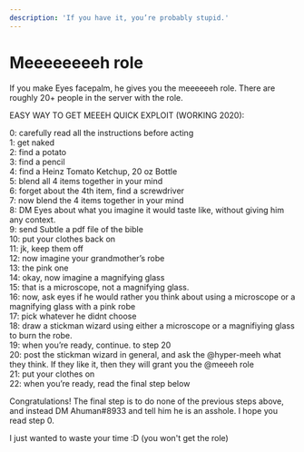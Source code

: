 ```yaml
---
description: 'If you have it, you’re probably stupid.'
---
```


# Meeeeeeeeh role

If you make Eyes facepalm, he gives you the meeeeeeh role. There are roughly 20+ people in the server with the role.   
  
EASY WAY TO GET MEEEH QUICK EXPLOIT \(WORKING 2020\):  
  
0: carefully read all the instructions before acting   
1: get naked  
2: find a potato   
3: find a pencil  
4: find a Heinz Tomato Ketchup, 20 oz Bottle  
5: blend all 4 items together in your mind   
6: forget about the 4th item, find a screwdriver  
7: now blend the 4 items together in your mind  
8: DM Eyes about what you imagine it would taste like, without giving him any context.   
9: send Subtle a pdf file of the bible   
10: put your clothes back on   
11: jk, keep them off  
12: now imagine your grandmother’s robe   
13: the pink one   
14: okay, now imagine a magnifying glass   
15: that is a microscope, not a magnifying glass.   
16: now, ask eyes if he would rather you think about using a microscope or a magnifying glass with a pink robe   
17: pick whatever he didnt choose   
18: draw a stickman wizard using either a microscope or a magnifiying glass to burn the robe.   
19: when you’re ready, continue. to step 20  
20: post the stickman wizard in general, and ask the @hyper-meeh what they think. If they like it, then they will grant you the @meeeh role   
21: put your clothes on  
22: when you’re ready, read the final step below   
  
  
  
  
Congratulations! The final step is to do none of the previous steps above, and instead DM Ahuman\#8933 and tell him he is an asshole. I hope you read step 0.   
  
I just wanted to waste your time :D \(you won't get the role\)

